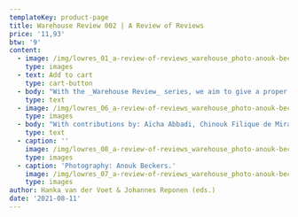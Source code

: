 ```yaml
---
templateKey: product-page
title: Warehouse Review 002 | A Review of Reviews
price: '11,93'
btw: '9'
content:
  - image: /img/lowres_01_a-review-of-reviews_warehouse_photo-anouk-beckers.jpg
    type: images
  - text: Add to cart
    type: cart-button
  - body: "With the _Warehouse Review_ series, we aim to give a proper analysis and contextualisation of certain contemporary fashion phenomena, but not only through an essayistic approach. Instead, we deploy various methods of research and analysis to zoom in on specific aspects that make – in our estimation – a fashion phenomenon into what it is. Our first edition of _Warehouse Review_, entitled ‘People Wearing Off-White’, was a thorough study of the fashion label Off-White and its immense popularity. With this second edition of _Warehouse Review_, we are taking a more meta approach: we are reviewing the fashion review, and in specific, those of the Louis Vuitton fall 2020 womenswear collection. \r\n\nIn his fall 2020 collection, Nicolas Ghesquière, the creative director of Louis Vuitton womenswear, explored notions around time. Talking to Nicole Phelps, the Director of Vogue Runway, he stated: “I wanted to imagine what could happen if the past could look at us.” With that sentiment in mind, the contributors of this _Warehouse Review_ interrogated these, now historical written records, that collectively make up a response to Louis Vuitton fall 2020 presentation. Through this meta-critique, we hope to explore what we might learn about these past examples of catwalk writing as a way to move the discipline forward. As McNeil and Miller declared “…the reviewer is the critic!” it is now time to critique the critic and to review the review."
    type: text
  - image: /img/lowres_06_a-review-of-reviews_warehouse_photo-anouk-beckers.jpg
    type: images
  - body: "With contributions by: Aïcha Abbadi, Chinouk Filique de Miranda, Dal Chodha, Femke de Vries, Hanka van der Voet, Isabel Mundigo-Moore, Johannes Reponen, Laura Gardner, Megan Wray Schertler, Ricarda Bigolin and Sophie Barr. Design by Line Arngaard.\r\n\nType: softcover\\ Dimensions: 108 mm x 182 mm portrait\\ Pages: 220\\ Editors: Hanka van der Voet & Johannes Reponen\\ Contributors: Aïcha Abbadi, Chinouk Filique de Miranda, Dal Chodha, Femke de Vries, Hanka van der Voet, Isabel Mundigo-Moore, Johannes Reponen, Laura Gardner, Megan Wray Schertler, Ricarda Bigolin and Sophie Barr \\ Graphic design: Line Arngaard\\ Release date: July 2021\\ Binding: glued\\ Edition: 700\\ Color: black and white\\ Printer: Tallinn Book Printers\\ Language: English\\ Text editing: Pat Frances\\ Made possible by: Creative Industries Fund NL\\ Production: Warehouse"
    type: text
  - caption: ''
    image: /img/lowres_08_a-review-of-reviews_warehouse_photo-anouk-beckers.jpg
    type: images
  - caption: 'Photography: Anouk Beckers.'
    image: /img/lowres_07_a-review-of-reviews_warehouse_photo-anouk-beckers.jpg
    type: images
author: Hanka van der Voet & Johannes Reponen (eds.)
date: '2021-08-11'
---
```


